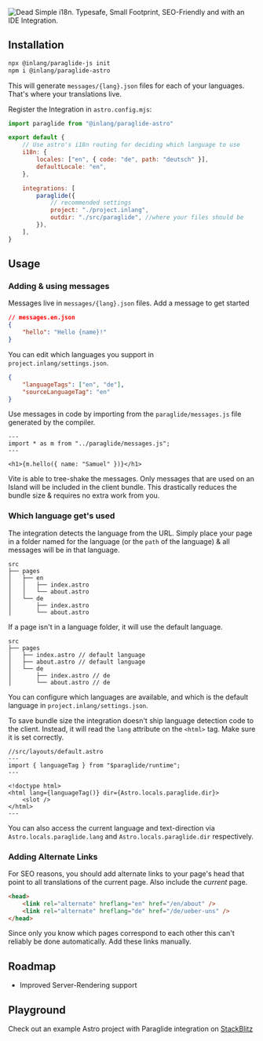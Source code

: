 ![Dead Simple i18n. Typesafe, Small Footprint, SEO-Friendly and with an IDE Integration.](https://cdn.jsdelivr.net/gh/opral/monorepo@latest/inlang/source-code/paraglide/paraglide-js-adapter-astro/assets/header.png)

<doc-features>
<doc-feature text-color="#0F172A" color="#E1EFF7" title="Uses astro:i18n for routing" image="https://cdn.jsdelivr.net/gh/opral/monorepo@latest/inlang/source-code/paraglide/paraglide-js-adapter-astro/assets/use-astro-i18n.png"></doc-feature>
<doc-feature text-color="#0F172A" color="#E1EFF7" title="Tiny Bundle Size" image="https://cdn.jsdelivr.net/gh/opral/monorepo@latest/inlang/source-code/paraglide/paraglide-js-adapter-astro/assets/bundle-size.png"></doc-feature>
<doc-feature text-color="#0F172A" color="#E1EFF7" title="Only ships messages used on islands" image="https://cdn.jsdelivr.net/gh/opral/monorepo@latest/inlang/source-code/paraglide/paraglide-js-adapter-astro/assets/islands-only.png"></doc-feature>
</doc-features>

## Installation

```bash
npx @inlang/paraglide-js init
npm i @inlang/paraglide-astro
```

This will generate `messages/{lang}.json` files for each of your languages. That's where your translations live.

Register the Integration in `astro.config.mjs`:

```js
import paraglide from "@inlang/paraglide-astro"

export default {
	// Use astro's i18n routing for deciding which language to use
	i18n: {
		locales: ["en", { code: "de", path: "deutsch" }],
		defaultLocale: "en",
	},

	integrations: [
		paraglide({
			// recommended settings
			project: "./project.inlang",
			outdir: "./src/paraglide", //where your files should be
		}),
	],
}
```

## Usage

### Adding & using messages

Messages live in `messages/{lang}.json` files. Add a message to get started

```json
// messages.en.json
{
	"hello": "Hello {name}!"
}
```

You can edit which languages you support in `project.inlang/settings.json`.

```json
{
	"languageTags": ["en", "de"],
	"sourceLanguageTag": "en"
}
```

Use messages in code by importing from the `paraglide/messages.js` file generated by the compiler.

```astro
---
import * as m from "../paraglide/messages.js";
---

<h1>{m.hello({ name: "Samuel" })}</h1>
```

Vite is able to tree-shake the messages. Only messages that are used on an Island will be included in the client bundle. This drastically reduces the bundle size & requires no extra work from you.

### Which language get's used

The integration detects the language from the URL. Simply place your page in a folder named for the language (or the `path` of the language) & all messages will be in that language.

```filesystem
src
├── pages
│   ├── en
│   │   ├── index.astro
│   │   └── about.astro
│   └── de
│       ├── index.astro
│       └── about.astro
```

If a page isn't in a language folder, it will use the default language.

```filesystem
src
├── pages
│   ├── index.astro // default language
│   ├── about.astro // default language
│   └── de
│       ├── index.astro // de
│       └── about.astro // de
```

You can configure which languages are available, and which is the default language in `project.inlang/settings.json`.

To save bundle size the integration doesn't ship language detection code to the client. Instead, it will read the `lang` attribute on the `<html>` tag. Make sure it is set correctly.

```astro
//src/layouts/default.astro
---
import { languageTag } from "$paraglide/runtime";
---

<!doctype html>
<html lang={languageTag()} dir={Astro.locals.paraglide.dir}>
    <slot />
</html>
---
```

You can also access the current language and text-direction via `Astro.locals.paraglide.lang` and `Astro.locals.paraglide.dir` respectively.

### Adding Alternate Links

For SEO reasons, you should add alternate links to your page's head that point to all translations of the current page. Also include the _current_ page.

```html
<head>
	<link rel="alternate" hreflang="en" href="/en/about" />
	<link rel="alternate" hreflang="de" href="/de/ueber-uns" />
</head>
```

Since only you know which pages correspond to each other this can't reliably be done automatically. Add these links manually.

## Roadmap

- Improved Server-Rendering support

## Playground

Check out an example Astro project with Paraglide integration on [StackBlitz](https://stackblitz.com/~/github.com/LorisSigrist/paraglide-astro-example)
